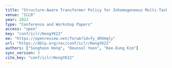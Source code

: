 ```yaml
---
title: "Structure-Aware Transformer Policy for Inhomogeneous Multi-Task Reinforcement Learning."
venue: "ICLR"
year: 2022
type: "Conference and Workshop Papers"
access: "open"
key: "conf/iclr/HongYK22"
ee: "https://openreview.net/forum?id=fy_XRVHqly"
url: "https://dblp.org/rec/conf/iclr/HongYK22"
authors: ["Sunghoon Hong", "Deunsol Yoon", "Kee-Eung Kim"]
sync_version: 3
cite_key: "conf/iclr/HongYK22"
---
```

